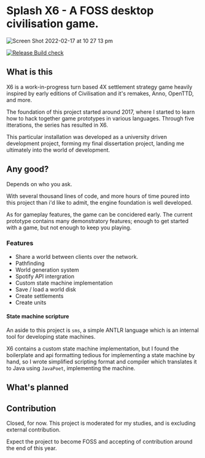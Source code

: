 # Splash X6 - A FOSS desktop civilisation game.

![Screen Shot 2022-02-17 at 10 27 13 pm](https://user-images.githubusercontent.com/50697488/154581520-308c3a30-5396-47d1-88b9-fbbc3b303e44.png)

[![Release Build check](https://github.com/Shinkson47/UniX6/actions/workflows/gradle.yml/badge.svg)](https://github.com/Shinkson47/UniX6/actions/workflows/gradle.yml)

## What is this
X6 is a work-in-progress turn based 4X settlement strategy game heavily inspired by early editions of Civilisation and it's remakes, Anno, OpenTTD, and more.

The foundation of this project started around 2017, where I started to learn how to hack together game prototypes in various languages. Through five itterations, the series has resulted in X6.

This particular installation was developed as a university driven development project, forming my final dissertation project, landing me ultimately into the world of development.

## Any good?
Depends on who you ask.

With several thousand lines of code, and more hours of time poured into this project than i'd like to admit, the engine foundation is well developed.

As for gameplay features, the game can be concidered early. The current prototype contains many demonstratory features; enough to get started with a game, but not enough to keep you playing.

### Features

- Share a world between clients over the network.
- Pathfinding
- World generation system
- Spotify API intergration
- Custom state machine implementation
- Save / load a world disk
- Create settlements
- Create units

#### State machine scripture
An aside to this project is `sms`, a simple ANTLR language which is an internal tool for developing state machines.

X6 contains a custom state machine implementation, but I found the boilerplate and api formatting tedious for implementing a state machine by hand, so I wrote simplified scripting format and compiler which translates it to Java using `JavaPoet`, implementing the machine.

## What's planned

## Contribution
Closed, for now. This project is moderated for my studies, and is excluding external contribution.

Expect the project to become FOSS and accepting of contribution around the end of this year.
